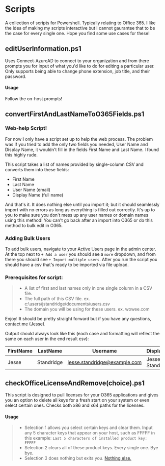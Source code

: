 # Scripts
A collection of scripts for Powershell. Typically relating to Office 365. I like the idea of making my scripts interactive but I cannot gaurantee that to be the case for every single one. Hope you find some use cases for these!

## editUserInformation.ps1

Uses Connect-AzureAD to connect to your organization and from there prompts you for input of what you'd like to do for editing a particular user. Only supports being able to change phone extension, job title, and their password.

#### Usage

Follow the on-host prompts! 

## convertFirstAndLastNameToO365Fields.ps1

### **Web-help Script!**
For now I only have a script set up to help the web process. The problem was if you tried to add the only two fields you needed, User Name and Display Name, it wouldn't fill in the fields First Name and Last Name. I found this highly rude. 

This script takes a list of names provided by single-column CSV and converts them into these fields:

* First Name
* Last Name
* User Name (email)
* Display Name (full name)

And that's it. It does nothing else until you import it; but it should seamlessly import with no errors as long as everything is filled out correctly. It's up to you to make sure you don't mess up any user names or domain names using this method! You can't go back after an import into O365 or do this method to bulk edit in O365.

### Adding Bulk Users

To add bulk users, navigate to your Active Users page in the admin center. At the top next to ```+ Add a user``` you should see a ```more``` dropdown, and from there you should see ```+ Import multiple users```. After you run the script you should have a csv that's ready to be imported via file upload.

### Prerequisites for script:
>* A list of first and last names only in one single column in a CSV file. 
>* The full path of this CSV file. ex. c:\users\jstandridge\documents\users.csv
>* The domain you will be using for these users. ex. wowee.com

Enjoy! It should be pretty straight forward but if you have any questions, contact me (Jesse).

Output should always look like this (each case and formatting will reflect the same on each user in the end result csv):

| FirstName | LastName | Username | DisplayName |
|---|---|---|---|
|Jesse | Standridge | jesse.standridge@example.com | Jesse Standridge |

## checkOfficeLicenseAndRemove(choice).ps1

This script is designed to pull licenses for your O365 applications and gives you an option to delete all keys for a fresh start on your system or even select certain ones. Checks both x86 and x64 paths for the licenses. 

#### Usage
>* Selection 1 allows you select certain keys and clear them. Input any 5 character keys that appear on your host, such as FFFFF in this example:
 ```Last 5 characters of installed product key: FFFFF ```
>* Selection 2 clears all of these product keys. Every single one. Bye bye.
>* Selection 3 does nothing but exits you. [Nothing else.](https://i.kym-cdn.com/photos/images/newsfeed/001/611/277/69d.jpg)
